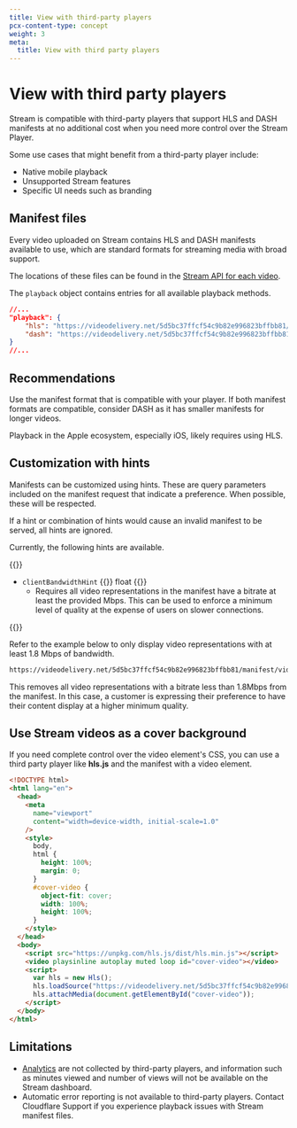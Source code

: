 ```yaml
---
title: View with third-party players
pcx-content-type: concept
weight: 3
meta:
  title: View with third party players
---
```


# View with third party players

Stream is compatible with third-party players that support HLS and DASH manifests at no additional cost when you need more control over the Stream Player.

Some use cases that might benefit from a third-party player include:

- Native mobile playback
- Unsupported Stream features
- Specific UI needs such as branding

## Manifest files

Every video uploaded on Stream contains HLS and DASH manifests available to use, which are standard formats for streaming media with broad support.

The locations of these files can be found in the [Stream API for each video](https://api.cloudflare.com/#stream-videos-video-details).

The `playback` object contains entries for all available playback methods.


```json
//...
"playback": {
    "hls": "https://videodelivery.net/5d5bc37ffcf54c9b82e996823bffbb81/manifest/video.m3u8",
    "dash": "https://videodelivery.net/5d5bc37ffcf54c9b82e996823bffbb81/manifest/video.mpd"
}
//...
```

## Recommendations

Use the manifest format that is compatible with your player. If both manifest formats are compatible, consider DASH as it has smaller manifests for longer videos.

Playback in the Apple ecosystem, especially iOS, likely requires using HLS.

## Customization with hints

Manifests can be customized using hints. These are query parameters included on the manifest request that indicate a preference. When possible, these will be respected.

If a hint or combination of hints would cause an invalid manifest to be served, all hints are ignored.

Currently, the following hints are available.

{{<definitions>}}

  - `clientBandwidthHint` {{<type>}} float {{</type>}}
    - Requires all video representations in the manifest have a bitrate at least the provided Mbps. This can be used to enforce a minimum level of quality at the expense of users on slower connections.

{{</definitions>}}

Refer to the example below to only display video representations with at least 1.8 Mbps of bandwidth.

```txt
https://videodelivery.net/5d5bc37ffcf54c9b82e996823bffbb81/manifest/video.mpd?clientBandwidthHint=1.8
```

This removes all video representations with a bitrate less than 1.8Mbps from the manifest. In this case, a customer is expressing their preference to have their content display at a higher minimum quality.

## Use Stream videos as a cover background

If you need complete control over the video element's CSS, you can use a third party player like **hls.js** and the manifest with a video element.

```html
<!DOCTYPE html>
<html lang="en">
  <head>
    <meta
      name="viewport"
      content="width=device-width, initial-scale=1.0"
    />
    <style>
      body,
      html {
        height: 100%;
        margin: 0;
      }
      #cover-video {
        object-fit: cover;
        width: 100%;
        height: 100%;
      }
    </style>
  </head>
  <body>
    <script src="https://unpkg.com/hls.js/dist/hls.min.js"></script>
    <video playsinline autoplay muted loop id="cover-video"></video>
    <script>
      var hls = new Hls();
      hls.loadSource("https://videodelivery.net/5d5bc37ffcf54c9b82e996823bffbb81/manifest/video.m3u8");
      hls.attachMedia(document.getElementById("cover-video"));
    </script>
  </body>
</html>
```

## Limitations

- [Analytics](/analytics/) are not collected by third-party players, and information such as minutes viewed and number of views will not be available on the Stream dashboard.
- Automatic error reporting is not available to third-party players. Contact Cloudflare Support if you experience playback issues with Stream manifest files.